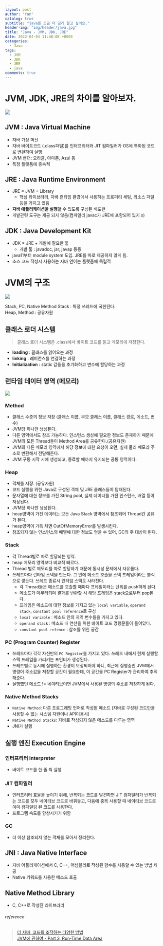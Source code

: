 ```yaml
---
layout: post
author: "Yan"
catalog: true
subtitle: "java를 조금 더 깊게 알고 싶어요."
header-img: "img/header/java.jpg"
title: "Java - JVM, JDK, JRE"
date: 2022-04-04 11:40:08 +0000
categories:
  - Java
tags:
  - JVM
  - JDK
  - JRE
  - java
comments: true
---
```


# JVM, JDK, JRE의 차이를 알아보자. 
![](https://cdn.programiz.com/sites/tutorial2program/files/jdk-jre-jvm.jpg)

## JVM : Java Virtual Machine
- 자바 가상 머신
- 자바 바이트코드 (.class파일)를 인터프리터와 JIT 컴파일러가 OS에 특화된 코드로 변환하여 실행
- JVM 밴더: 오라클, 아마존, Azul 등
- 특정 플랫폼에 종속적

## JRE : Java Runtime Environment
- JRE = JVM + Library
  - 핵심 라이브러리, 자바 런타임 환경에서 사용하는 프로퍼티 세팅, 리소스 파일 등을 가지고 있음
- **자바 애플리케이션을 실행**할 수 있도록 구성된 배포판
- 개발관련 도구는 제공 되지 않음(컴파일러 javac가 JRE에 포함되어 있지 x)

## JDK : Java Development Kit
- JDK = JRE + 개발에 필요한 툴
  - 개발 툴 : javadoc, jar, javap 등등
- java11부터 module system 도입. JRE를 따로 제공하지 않게 됨.
- 소스 코드 작성시 사용하는 자바 언어는 플랫폼에 독립적

# JVM의 구조
![](https://www.freecodecamp.org/news/content/images/2021/01/image-39.png)

Stack, PC, Native Method Stack : 특정 쓰레드에 국한된다.  
Heap, Method : 공유자원

## 클래스 로더 시스템
> 클래스 로더 시스템은 .class에서 바이트 코드를 읽고 메모리에 저장한다.

- **loading** : 클래스를 읽어오는 과정
- **linking** : 레퍼런스를 연결하는 과정
- **Initialization** : static 값들을 초기화하고 변수에 할당하는 과정

## 런타임 데이터 영역 (메모리)
![](https://tecoble.techcourse.co.kr/static/a0b18cc999920474a1852901e1e46ebf/6f641/2021-08-09-jvm-runtime-data-area-structure.png)
### Method
- 클래스 수준의 정보 저장 (클래스 이름, 부모 클래스 이름, 클래스 경로, 메소드, 변수)
- JVM당 하나만 생성된다.
- 다른 영역에서도 참조 가능하다. 인스턴스 생성에 필요한 정보도 존재하기 때문에 JVM의 모든 Thread들이 Method Area를 공유한다.(공유자원)
- JVM의 다른 메모리 영역에서 해당 정보에 대한 요청이 오면, 실제 물리 메모리 주소로 변환해서 전달해준다.
- JVM 구동 시작 시에 생성되고, 종료할 때까지 유지되는 공통 영역이다.

### Heap
- 객체를 저장. (공유자원)
- 코드 실행을 위한 Java로 구성된 객체 및 JRE 클래스들이 탑재된다.
- 문자열에 대한 정보를 가진 String pool, 실제 데이터를 가진 인스턴스, 배열 등이 저장된다.
- JVM당 하나만 생성된다.
- heap영역이 가진 데이터는 모든 Java Stack 영역에서 참조되어 Thread간 공유가 된다.
- heap영역이 가득 차면 OutOfMemoryError를 발생시킨다. 
- 참조되지 않는 인스턴스와 배열에 대한 정보도 얻을 수 있어, GC의 주 대상이 된다.

### Stack
- 각 Thread별로 따로 할당되는 영역.
- heap 메모리 영역보다 비교적 빠르다.
- Thread 별로 메모리를 따로 할당하기 때문에 동시성 문제에서 자유롭다.
- 쓰레드마다 런타임 스택을 만든다. 그 안에 메소드 호출을 스택 프레임이라는 블럭으로 쌓는다. 쓰레드 종료시 런타임 스택도 사라진다.
  - 각 Thread들은 메소드를 호출할 때마다 프레임이라는 단위를 push하게 된다.
  - 메소드가 마무리되며 결과를 반환할 시 해당 프레임은 stack으로부터 pop된다.
  - 프레임은 메소드에 대한 정보를 가지고 있는 `local variable`, `operand stack`, `constant pool reference`로 구성
  - `local variable` : 메소드 안의 지역 변수들을 가지고 있다.
  - `operand stack` : 메소드 내 연산을 위한 바이트 코드 명령문들이 들어있다.
  - `constant pool refence` : 참조를 위한 공간

### PC (Program Counter) Register
- 쓰레드마다 각각 자신만의 `PC Register`를 가지고 있다. 쓰레드 내에서 현재 실행할 스택 프레임을 가리키는 포인터가 생성된다.
- 쓰레드별로 동시에 실행하는 환경이 보장되어야 하니, 최근에 실행중인 JVM에서 명령어 주소값을 저장할 공간이 필요한데, 이 공간을 PC Register가 관리하여 추적해준다.
- 실행했던 메소드 != 네이티브이면 JVM에서 사용된 명령의 주소를 저장하게 된다.

### Native Method Stacks
- `Native Method`: 다른 프로그래밍 언어로 작성된 메소드 (자바로 구성된 코드만을 사용할 수 없는 시스템 자원이나 API이용시)
- `Native Method Stacks`: 자바로 작성되지 않은 메소드를 다루는 영역
- JNI가 실행

## 실행 엔진 Execution Engine

### 인터프리터 Interpreter
- 바이트 코드를 한 줄 씩 실행
### JIT 컴파일러
- 인터프리터 효율을 높이기 위해, 반복되는 코드를 발견하면 JIT 컴파일러가 반복되는 코드를 모두 네이티브 코드로 바꿔놓고, 다음에 중복 사용할 때 네이티브 코드로 이미 컴파일링 된 코드를 사용한다.
- 프로그램 속도를 향상시키기 위함
### GC
- 더 이상 참조되지 않는 객체를 모아서 정리한다.

## JNI : Java Native Interface
- 자바 어플리케이션에서 C, C++, 어셈블리로 작성된 함수를 사용할 수 있는 방법 제공
- Native 키워드를 사용한 메소드 호출

## Native Method Library
- C, C++로 작성된 라이브러리
###### reference

> [더 자바, 코드를 조작하는 다양한 방법](https://www.inflearn.com/course/the-java-code-manipulation)  
> [JVM에 관하여 - Part 3, Run-Time Data Area](https://tecoble.techcourse.co.kr/post/2021-08-09-jvm-memory/)